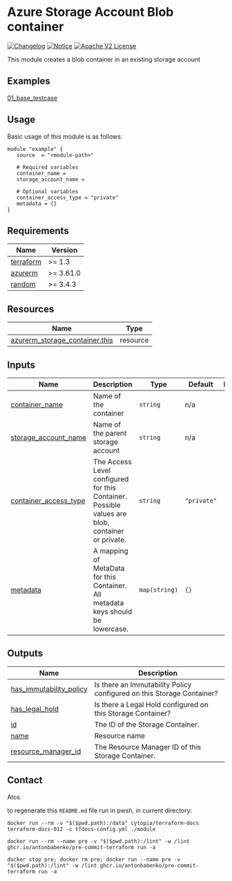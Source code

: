 <!-- BEGIN_AUTOMATED_TF_DOCS_BLOCK -->
# Azure Storage Account Blob container

[![Changelog](https://img.shields.io/badge/changelog-release-green.svg)](CHANGELOG.md) [![Notice](https://img.shields.io/badge/notice-copyright-yellow.svg)](NOTICE) [![Apache V2 License](https://img.shields.io/badge/license-Apache%20V2-orange.svg)](LICENSE)

This module creates a blob container in an existing storage account

## Examples

[01\_base\_testcase](./examples/01\_base\_testcase/README.md)

## Usage

Basic usage of this module is as follows:

```hcl
module "example" {
   source  = "<module-path>"

   # Required variables
   container_name =
   storage_account_name =

   # Optional variables
   container_access_type = "private"
   metadata = {}
}
```

## Requirements

| Name | Version |
|------|---------|
| <a name="requirement_terraform"></a> [terraform](#requirement\_terraform) | >= 1.3 |
| <a name="requirement_azurerm"></a> [azurerm](#requirement\_azurerm) | >= 3.61.0 |
| <a name="requirement_random"></a> [random](#requirement\_random) | >= 3.4.3 |

## Resources

| Name | Type |
|------|------|
| [azurerm_storage_container.this](https://registry.terraform.io/providers/hashicorp/azurerm/latest/docs/resources/storage_container) | resource |

## Inputs

| Name | Description | Type | Default | Required |
|------|-------------|------|---------|:--------:|
| <a name="input_container_name"></a> [container\_name](#input\_container\_name) | Name of the container | `string` | n/a | yes |
| <a name="input_storage_account_name"></a> [storage\_account\_name](#input\_storage\_account\_name) | Name of the parent storage account | `string` | n/a | yes |
| <a name="input_container_access_type"></a> [container\_access\_type](#input\_container\_access\_type) | The Access Level configured for this Container. Possible values are blob, container or private. | `string` | `"private"` | no |
| <a name="input_metadata"></a> [metadata](#input\_metadata) | A mapping of MetaData for this Container. All metadata keys should be lowercase. | `map(string)` | `{}` | no |

## Outputs

| Name | Description |
|------|-------------|
| <a name="output_has_immutability_policy"></a> [has\_immutability\_policy](#output\_has\_immutability\_policy) | Is there an Immutability Policy configured on this Storage Container? |
| <a name="output_has_legal_hold"></a> [has\_legal\_hold](#output\_has\_legal\_hold) | Is there a Legal Hold configured on this Storage Container? |
| <a name="output_id"></a> [id](#output\_id) | The ID of the Storage Container. |
| <a name="output_name"></a> [name](#output\_name) | Resource name |
| <a name="output_resource_manager_id"></a> [resource\_manager\_id](#output\_resource\_manager\_id) | The Resource Manager ID of this Storage Container. |

## Contact

Atos

to regenerate this `README.md` file run in pwsh, in current directory:

`docker run --rm -v "$($pwd.path):/data" cytopia/terraform-docs terraform-docs-012 -c tfdocs-config.yml ./module`

`docker run --rm --name pre -v "$($pwd.path):/lint" -w /lint ghcr.io/antonbabenko/pre-commit-terraform run -a`

`docker stop pre; docker rm pre; docker run --name pre -v "$($pwd.path):/lint" -w /lint ghcr.io/antonbabenko/pre-commit-terraform run -a`
<!-- END_AUTOMATED_TF_DOCS_BLOCK -->